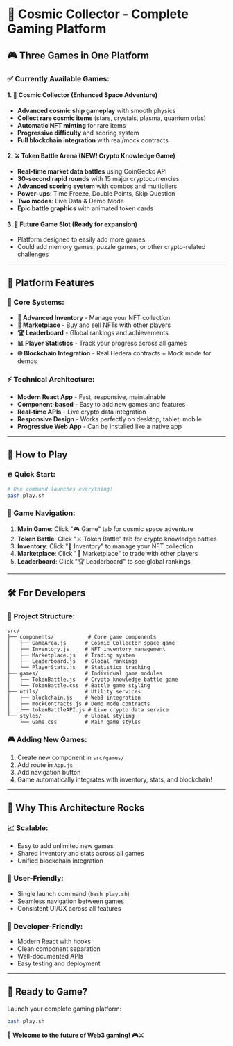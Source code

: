# 🌌 Cosmic Collector - Complete Gaming Platform

## 🎮 **Three Games in One Platform**

### **✅ Currently Available Games:**

#### 1. 🌟 **Cosmic Collector** (Enhanced Space Adventure)
- **Advanced cosmic ship gameplay** with smooth physics
- **Collect rare cosmic items** (stars, crystals, plasma, quantum orbs)
- **Automatic NFT minting** for rare items
- **Progressive difficulty** and scoring system
- **Full blockchain integration** with real/mock contracts

#### 2. ⚔️ **Token Battle Arena** (NEW! Crypto Knowledge Game)
- **Real-time market data battles** using CoinGecko API
- **30-second rapid rounds** with 15 major cryptocurrencies
- **Advanced scoring system** with combos and multipliers
- **Power-ups**: Time Freeze, Double Points, Skip Question
- **Two modes**: Live Data & Demo Mode
- **Epic battle graphics** with animated token cards

#### 3. 🎯 **Future Game Slot** (Ready for expansion)
- Platform designed to easily add more games
- Could add memory games, puzzle games, or other crypto-related challenges

---

## 🚀 **Platform Features**

### **🔧 Core Systems:**
- **🎒 Advanced Inventory** - Manage your NFT collection
- **🛒 Marketplace** - Buy and sell NFTs with other players  
- **🏆 Leaderboard** - Global rankings and achievements
- **📊 Player Statistics** - Track your progress across all games
- **🌐 Blockchain Integration** - Real Hedera contracts + Mock mode for demos

### **⚡ Technical Architecture:**
- **Modern React App** - Fast, responsive, maintainable
- **Component-based** - Easy to add new games and features
- **Real-time APIs** - Live crypto data integration
- **Responsive Design** - Works perfectly on desktop, tablet, mobile
- **Progressive Web App** - Can be installed like a native app

---

## 📱 **How to Play**

### **🔥 Quick Start:**
```bash
# One command launches everything!
bash play.sh
```

### **🎯 Game Navigation:**
1. **Main Game**: Click "🎮 Game" tab for cosmic space adventure
2. **Token Battle**: Click "⚔️ Token Battle" tab for crypto knowledge battles
3. **Inventory**: Click "🎒 Inventory" to manage your NFT collection
4. **Marketplace**: Click "🛒 Marketplace" to trade with other players
5. **Leaderboard**: Click "🏆 Leaderboard" to see global rankings

---

## 🛠️ **For Developers**

### **📁 Project Structure:**
```
src/
├── components/           # Core game components
│   ├── GameArea.js      # Cosmic Collector space game
│   ├── Inventory.js     # NFT inventory management
│   ├── Marketplace.js   # Trading system
│   ├── Leaderboard.js   # Global rankings
│   └── PlayerStats.js   # Statistics tracking
├── games/               # Individual game modules
│   ├── TokenBattle.js   # Crypto knowledge battle game
│   └── TokenBattle.css  # Battle game styling
├── utils/               # Utility services
│   ├── blockchain.js    # Web3 integration
│   ├── mockContracts.js # Demo mode contracts
│   └── tokenBattleAPI.js # Live crypto data service
└── styles/              # Global styling
    └── Game.css         # Main game styles
```

### **🎮 Adding New Games:**
1. Create new component in `src/games/`
2. Add route in `App.js`
3. Add navigation button
4. Game automatically integrates with inventory, stats, and blockchain!

---

## 🌟 **Why This Architecture Rocks**

### **📈 Scalable:**
- Easy to add unlimited new games
- Shared inventory and stats across all games
- Unified blockchain integration

### **🎯 User-Friendly:**
- Single launch command (`bash play.sh`)
- Seamless navigation between games
- Consistent UI/UX across all features

### **🔧 Developer-Friendly:**
- Modern React with hooks
- Clean component separation
- Well-documented APIs
- Easy testing and deployment

---

## 🚀 **Ready to Game?**

Launch your complete gaming platform:

```bash
bash play.sh
```

**🌌 Welcome to the future of Web3 gaming! 🎮⚔️**